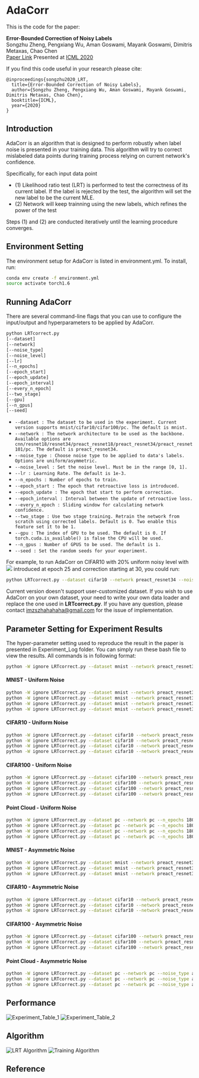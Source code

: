 # AdaCorr

This is the code for the paper:

**<a> Error-Bounded Correction of Noisy Labels </a>**
<br>
Songzhu Zheng, Pengxiang Wu, Aman Goswami, Mayank Goswami, Dimitris Metaxas, Chao Chen
</br>
[Paper Link](https://arxiv.org/pdf/2011.10077.pdf)
Presented at [ICML 2020](https://icml.cc/virtual/2020/poster/6161)

If you find this code useful in your research please cite:
```
@inproceedings{songzhu2020_LRT,
  title={Error-Bounded Correction of Noisy Labels},
  author={Songzhu Zheng, Pengxiang Wu, Aman Goswami, Mayank Goswami, Dimitris Metaxas, Chao Chen},
  booktitle={ICML},
  year={2020}
}
```

## Introduction 

AdaCorr is an algorithm that is designed to perform robustly when label noise is presented in your training data. This algorithm will try to correct mislabeled data points during training process relying on current network's confidence. 

Specifically, for each input data point
- (1) Likelihood ratio test (LRT) is performed to test the correctness of its current label. If the label is rejected by the test, the algorithm will set the new label to be the current MLE. 
- (2) Network will keep trainning using the new labels, which refines the power of the test

Steps (1) and (2) are conducted iteratively until the learning procedure converges.

## Environment Setting

The environment setup for AdaCorr is listed in environment.yml. To install, run:

```bash
conda env create -f environment.yml
source activate torch1.6
```

## Running AdaCorr 

There are several command-line flags that you can use to configure the input/output and hyperparameters to be applied by AdaCorr.

```bash
python LRTcorrect.py 
[--dataset] 
[--network]  
[--noise_type]
[--noise_level]
[--lr] 
[--n_epochs] 
[--epoch_start] 
[--epoch_update] 
[--epoch_interval] 
[--every_n_epoch] 
[--two_stage] 
[--gpu] 
[--n_gpus] 
[--seed]
```

- `--dataset : The dataset to be used in the experiment. Current version supports mnist/cifar10/cifar100/pc. The default is mnist.`
- `--network : The network architecture to be used as the backbone. Available options are cnn/resnet18/resnet34/preact_resnet18/preact_resnet34/preact_resnet101/pc. The default is preact_resnet34.`
- `--noise_type : Choose noise type to be applied to data's labels. Options are uniform/asymmetric.`
- `--noise_level : Set the noise level. Must be in the range [0, 1].`
- `--lr : Learning Rate. The default is 1e-3.`
- `--n_epochs : Number of epochs to train.`
- `--epoch_start : The epoch that retroactive loss is introduced.`
- `--epoch_update : The epoch that start to perform correction.`
- `--epoch_interval : Interval between the update of retroactive loss.`
- `--every_n_epoch : Sliding window for calculating network confidence.`
- `--two_stage : Use two stage training. Retrain the network from scratch using corrected labels. Default is 0. Two enable this feature set it to be 1.`
- `--gpu : The index of GPU to be used. The default is 0. If torch.cuda.is_available() is false the CPU will be used.`
- `--n_gpus : Number of GPUS to be used. The default is 1.`
- `--seed : Set the random seeds for your experiment.`

For example, to run AdaCorr on CIFAR10 with 20% uniform noisy level with <img src="https://render.githubusercontent.com/render/math?math=L_{ce}"> introduced at epoch 25 and correction starting at 30, you could run:
```bash
python LRTcorrect.py --dataset cifar10 --network preact_resnet34 --noise_type uniform --noise_level 0.2 --n_epochs 180 --epoch_start 25 --epoch_update 30
```

Current version doesn't support user-customized dataset. If you wish to use AdaCorr on your own dataset, your need to write your own data loader and replace the one used in __LRTcorrect.py__. If you have any question, please contact <imzszhahahaha@gmail.com> for the issue of implementation.

## Parameter Setting for Experiment Results ##
The hyper-parameter setting used to reproduce the result in the paper is presented in Experiment_Log folder. You can simply run these bash file to view the results.
All commands is in following format:
```bash
python -W ignore LRTcorrect.py --dataset mnist --network preact_resnet34 --noise_type uniform --noise_level 0.2 --lr 1e-3 --epoch_start 10 --epoch_update 15 --n_epochs 180 --n_gpus 1 --gpu 0
```
#### MNIST - Uniform Noise ####
```bash
python -W ignore LRTcorrect.py --dataset mnist --network preact_resnet34 --noise_type uniform --noise_level 0.2 --lr 1e-3 --epoch_start 10 --epoch_update 15 --n_epochs 180 --n_gpus 1 --gpu 0
python -W ignore LRTcorrect.py --dataset mnist --network preact_resnet34 --noise_type uniform --noise_level 0.4 --lr 1e-3 --epoch_start 10 --epoch_update 15 --n_epochs 180 --n_gpus 1 --gpu 0 
python -W ignore LRTcorrect.py --dataset mnist --network preact_resnet34 --noise_type uniform --noise_level 0.6 --lr 1e-3 --epoch_start 10 --epoch_update 15 --n_epochs 180 --n_gpus 1 --gpu 0 
python -W ignore LRTcorrect.py --dataset mnist --network preact_resnet34 --noise_type uniform --noise_level 0.8 --lr 1e-3  --epoch_start 5 --epoch_update 10 --n_epochs 180 --n_gpus 1 --gpu 0 
```
#### CIFAR10 - Uniform Noise ####
```bash
python -W ignore LRTcorrect.py --dataset cifar10 --network preact_resnet34 --noise_type uniform --noise_level 0.2 --lr 1e-3 --n_epochs 180 --epoch_start 25 --epoch_update 30 --gpu 1 --n_gpus 1
python -W ignore LRTcorrect.py --dataset cifar10 --network preact_resnet34 --noise_type uniform --noise_level 0.4 --lr 1e-3 --n_epochs 180 --epoch_start 25 --epoch_update 30 --gpu 1 --n_gpus 1
python -W ignore LRTcorrect.py --dataset cifar10 --network preact_resnet34 --noise_type uniform --noise_level 0.6 --lr 1e-3 --n_epochs 180 --epoch_start 25 --epoch_update 30 --gpu 1 --n_gpus 1
python -W ignore LRTcorrect.py --dataset cifar10 --network preact_resnet34 --noise_type uniform --noise_level 0.8 --lr 1e-3 --n_epochs 180 --epoch_start 20 --epoch_update 25 --gpu 1 --n_gpus 1 
```
#### CIFAR100 - Uniform Noise ####
```bash
python -W ignore LRTcorrect.py --dataset cifar100 --network preact_resnet34 --n_epochs 180 --lr 1e-3 --noise_type uniform --noise_level 0.2 --epoch_start 25 --epoch_update 30 --gpu 0 --n_gpus 1
python -W ignore LRTcorrect.py --dataset cifar100 --network preact_resnet34 --n_epochs 180 --lr 1e-3 --noise_type uniform --noise_level 0.4 --epoch_start 25 --epoch_update 30 --gpu 0 --n_gpus 1
python -W ignore LRTcorrect.py --dataset cifar100 --network preact_resnet34 --n_epochs 180 --lr 1e-3 --noise_type uniform --noise_level 0.6 --epoch_start 25 --epoch_update 30 --gpu 0 --n_gpus 1
python -W ignore LRTcorrect.py --dataset cifar100 --network preact_resnet34 --n_epochs 180 --lr 1e-3 --noise_type uniform --noise_level 0.8 --epoch_start 30 --epoch_update 35 --gpu 0 --n_gpus 1
```
#### Point Cloud - Uniform Noise ####
```bash
python -W ignore LRTcorrect.py --dataset pc --network pc --n_epochs 180 --lr 2e-3 --noise_type uniform --noise_level 0.2 --epoch_start 10 --epoch_update 15 --n_gpus 1 --gpu 3
python -W ignore LRTcorrect.py --dataset pc --network pc --n_epochs 180 --lr 2e-3 --noise_type uniform --noise_level 0.4 --epoch_start 10 --epoch_update 15 --n_gpus 1 --gpu 3
python -W ignore LRTcorrect.py --dataset pc --network pc --n_epochs 180 --lr 2e-3 --noise_type uniform --noise_level 0.6 --epoch_start 10 --epoch_update 15 --n_gpus 1 --gpu 3
python -W ignore LRTcorrect.py --dataset pc --network pc --n_epochs 180 --lr 2e-3 --noise_type uniform --noise_level 0.8 --epoch_start 10 --epoch_update 15 --n_gpus 1 --gpu 3
```

#### MNIST - Asymmetric Noise ####
```bash
python -W ignore LRTcorrect.py --dataset mnist --network preact_resnet34 --n_epochs 180 --lr 1e-3 --noise_type asymmetric --noise_level 0.2 --epoch_start 5 --epoch_update 10 --n_gpus 1 --gpu 0
python -W ignore LRTcorrect.py --dataset mnist --network preact_resnet34 --n_epochs 180 --lr 1e-3 --noise_type asymmetric --noise_level 0.3 --epoch_start 5 --epoch_update 10 --n_gpus 1 --gpu 0
python -W ignore LRTcorrect.py --dataset mnist --network preact_resnet34 --n_epochs 180 --lr 1e-3 --noise_type asymmetric --noise_level 0.4 --epoch_start 5 --epoch_update 10 --n_gpus 1 --gpu 0

```
#### CIFAR10 - Asymmetric Noise ####
```bash
python -W ignore LRTcorrect.py --dataset cifar10 --network preact_resnet34 --n_epochs 180 --lr 1e-3 --noise_type asymmetric --noise_level 0.2 --epoch_start 20 --epoch_update 25 --n_gpus 1 --gpu 0
python -W ignore LRTcorrect.py --dataset cifar10 --network preact_resnet34 --n_epochs 180 --lr 1e-3 --noise_type asymmetric --noise_level 0.3 --epoch_start 20 --epoch_update 25 --n_gpus 1 --gpu 0
python -W ignore LRTcorrect.py --dataset cifar10 --network preact_resnet34 --n_epochs 180 --lr 1e-3 --noise_type asymmetric --noise_level 0.4 --epoch_start 20 --epoch_update 25 --n_gpus 1 --gpu 0
```
#### CIFAR100 - Asymmetric Noise ####
```bash
python -W ignore LRTcorrect.py --dataset cifar100 --network preact_resnet34 --n_epochs 180 --lr 1e-3 --noise_type asymmetric --noise_level 0.2 --epoch_start 25 --epoch_update 30 --n_gpus 1 --gpu 0
python -W ignore LRTcorrect.py --dataset cifar100 --network preact_resnet34 --n_epochs 180 --lr 1e-3 --noise_type asymmetric --noise_level 0.3 --epoch_start 25 --epoch_update 30 --n_gpus 1 --gpu 0
python -W ignore LRTcorrect.py --dataset cifar100 --network preact_resnet34 --n_epochs 180 --lr 1e-3 --noise_type asymmetric --noise_level 0.4 --epoch_start 25 --epoch_update 30 --n_gpus 1 --gpu 0
```
#### Point Cloud - Asymmetric Noise ####
```bash
python -W ignore LRTcorrect.py --dataset pc --network pc --noise_type asymmetric --lr 2e-3 --noise_level 0.2 --n_epochs 180 --epoch_start 10 --epoch_update 15 --n_gpus 1 --gpu 0
python -W ignore LRTcorrect.py --dataset pc --network pc --noise_type asymmetric --lr 2.5e-3 --noise_level 0.3 --n_epochs 180 --epoch_start 10 --epoch_update 15 --n_gpus 1 --gpu 0
python -W ignore LRTcorrect.py --dataset pc --network pc --noise_type asymmetric --lr 2.5e-3 --noise_level 0.4 --n_epochs 180 --epoch_start 10 --epoch_update 15 --n_gpus 1 --gpu 0
```

## Performance
![Experiment_Table_1](https://github.com/pingqingsheng/LRT/blob/master/images/exp_table1.png)
![Experiment_Table_2](https://github.com/pingqingsheng/LRT/blob/master/images/exp_table2.png)

## Algorithm
![LRT Algorithm](https://github.com/pingqingsheng/LRT/blob/master/images/alg_1.png)
![Training Algorithm](https://github.com/pingqingsheng/LRT/blob/master/images/alg_2.png)

## Reference


